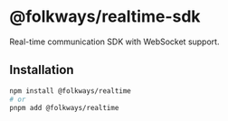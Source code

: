 # @folkways/realtime-sdk

Real-time communication SDK with WebSocket support.

## Installation

```bash
npm install @folkways/realtime
# or
pnpm add @folkways/realtime
```
